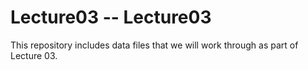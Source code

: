 # Lecture03 -- Lecture03
This repository includes data files that we will work through as part of Lecture 03.

